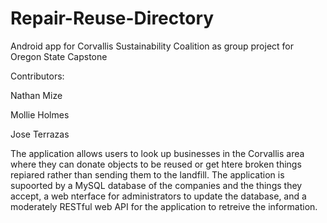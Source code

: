 # Repair-Reuse-Directory
Android app for Corvallis Sustainability Coalition as group project for Oregon State Capstone

Contributors:
  
  Nathan Mize
  
  Mollie Holmes
  
  Jose Terrazas

The application allows users to look up businesses in the Corvallis area where they can donate objects to be reused or get htere broken things repiared rather than sending them to the landfill. The application is supoorted by a MySQL database of the companies and the things they accept, a web nterface for administrators to update the database, and a moderately RESTful web API for the application to retreive the information.

